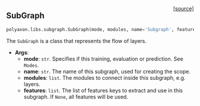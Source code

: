 <span style="float:right;">[[source]](https://github.com/polyaxon/polyaxon/blob/master/polyaxon/libs/subgraph.py#L20)</span>
## SubGraph

```python
polyaxon.libs.subgraph.SubGraph(mode, modules, name='Subgraph', features=None)
```

The `SubGraph` is a class that represents the flow of layers.

- __Args__:
	- __mode__: `str`. Specifies if this training, evaluation or prediction. See `Modes`.
	- __name__: `str`. The name of this subgraph, used for creating the scope.
	- __modules__: `list`.  The modules to connect inside this subgraph, e.g. layers.
	- __features__: `list`. The list of features keys to extract and use in this subgraph.
		If `None`, all features will be used.
